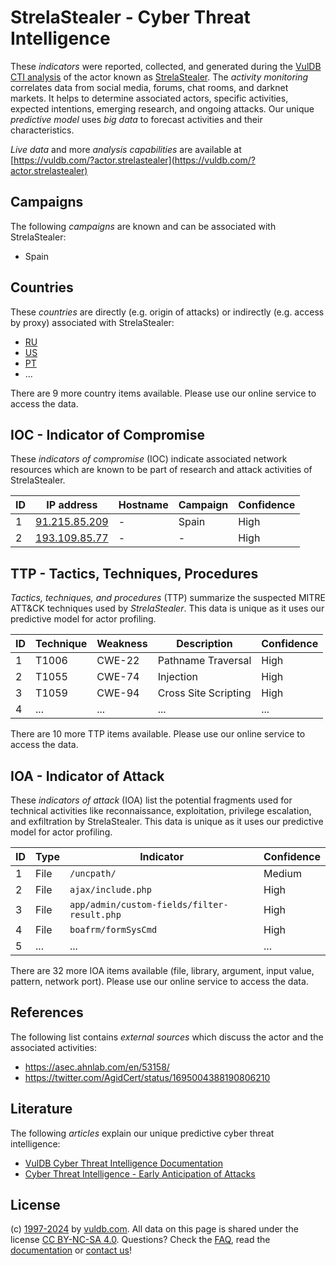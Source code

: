 # StrelaStealer - Cyber Threat Intelligence

These _indicators_ were reported, collected, and generated during the [VulDB CTI analysis](https://vuldb.com/?kb.cti) of the actor known as [StrelaStealer](https://vuldb.com/?actor.strelastealer). The _activity monitoring_ correlates data from social media, forums, chat rooms, and darknet markets. It helps to determine associated actors, specific activities, expected intentions, emerging research, and ongoing attacks. Our unique _predictive model_ uses _big data_ to forecast activities and their characteristics.

_Live data_ and more _analysis capabilities_ are available at [https://vuldb.com/?actor.strelastealer](https://vuldb.com/?actor.strelastealer)

## Campaigns

The following _campaigns_ are known and can be associated with StrelaStealer:

* Spain

## Countries

These _countries_ are directly (e.g. origin of attacks) or indirectly (e.g. access by proxy) associated with StrelaStealer:

* [RU](https://vuldb.com/?country.ru)
* [US](https://vuldb.com/?country.us)
* [PT](https://vuldb.com/?country.pt)
* ...

There are 9 more country items available. Please use our online service to access the data.

## IOC - Indicator of Compromise

These _indicators of compromise_ (IOC) indicate associated network resources which are known to be part of research and attack activities of StrelaStealer.

ID | IP address | Hostname | Campaign | Confidence
-- | ---------- | -------- | -------- | ----------
1 | [91.215.85.209](https://vuldb.com/?ip.91.215.85.209) | - | Spain | High
2 | [193.109.85.77](https://vuldb.com/?ip.193.109.85.77) | - | - | High

## TTP - Tactics, Techniques, Procedures

_Tactics, techniques, and procedures_ (TTP) summarize the suspected MITRE ATT&CK techniques used by _StrelaStealer_. This data is unique as it uses our predictive model for actor profiling.

ID | Technique | Weakness | Description | Confidence
-- | --------- | -------- | ----------- | ----------
1 | T1006 | CWE-22 | Pathname Traversal | High
2 | T1055 | CWE-74 | Injection | High
3 | T1059 | CWE-94 | Cross Site Scripting | High
4 | ... | ... | ... | ...

There are 10 more TTP items available. Please use our online service to access the data.

## IOA - Indicator of Attack

These _indicators of attack_ (IOA) list the potential fragments used for technical activities like reconnaissance, exploitation, privilege escalation, and exfiltration by StrelaStealer. This data is unique as it uses our predictive model for actor profiling.

ID | Type | Indicator | Confidence
-- | ---- | --------- | ----------
1 | File | `/uncpath/` | Medium
2 | File | `ajax/include.php` | High
3 | File | `app/admin/custom-fields/filter-result.php` | High
4 | File | `boafrm/formSysCmd` | High
5 | ... | ... | ...

There are 32 more IOA items available (file, library, argument, input value, pattern, network port). Please use our online service to access the data.

## References

The following list contains _external sources_ which discuss the actor and the associated activities:

* https://asec.ahnlab.com/en/53158/
* https://twitter.com/AgidCert/status/1695004388190806210

## Literature

The following _articles_ explain our unique predictive cyber threat intelligence:

* [VulDB Cyber Threat Intelligence Documentation](https://vuldb.com/?kb.cti)
* [Cyber Threat Intelligence - Early Anticipation of Attacks](https://www.scip.ch/en/?labs.20201022)

## License

(c) [1997-2024](https://vuldb.com/?kb.changelog) by [vuldb.com](https://vuldb.com/?kb.about). All data on this page is shared under the license [CC BY-NC-SA 4.0](https://creativecommons.org/licenses/by-nc-sa/4.0/). Questions? Check the [FAQ](https://vuldb.com/?kb.faq), read the [documentation](https://vuldb.com/?kb) or [contact us](https://vuldb.com/?contact)!
